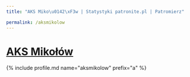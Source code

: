 ```yaml
---
title: "AKS Miko\u0142\xF3w | Statystyki patronite.pl | Patromierz"

permalink: /aksmikolow
---
```


# [AKS Mikołów](https://patronite.pl/aksmikolow)

{% include profile.md name="aksmikolow" prefix="a" %}

